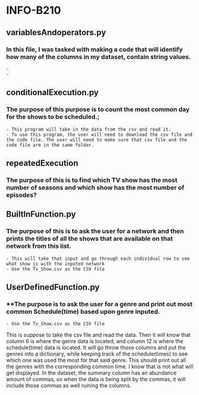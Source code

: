 # INFO-B210

## **variablesAndoperators.py**
  ### In this file, I was tasked with making a code that will identify how many of the columns in my dataset, contain string values.
    -
    -

## **conditionalExecution.py**
  ### The purpose of this purpose is to count the most common day for the shows to be scheduled.;
    - This program will take in the data from the csv and read it. 
    - To use this program, the user will need to download the csv file and the code file. The user will need to make sure that csv file and the code file are in the same folder. 

## **repeatedExecution**
  ### The purpose of this is to find which TV show has the most number of seasons and which show has the most number of episodes?

  
## **BuiltInFunction.py**
  ### The purpose of this is to ask the user for a network and then prints the titles of all the shows that are available on that network from this list.
    - This will take that input and go through each individual row to see what show is with the inputed network
    - Use the Tv_Show.csv as the CSV file

## **UserDefinedFunction.py**
  ### **The purpose is to ask the user for a genre and print out most common Schedule(time) based upon genre inputed.
    - Use the Tv_Show.csv as the CSV file

This is suppose to take the csv file and read the data. Then it will know that column 6 is where the genre data is located, and column 12 is where the schedule(time) data is located. It will go throw those columns and put the genres into a dictionary, while keeping track of the schedule(times) to see which one was used the most for that said genre. This should print out all the genres with the corresponding common time. I know that is not what will get displayed. In the dataset, the summary column has an abundance amount of commas, so when the data is being split by the commas, it will include those commas as well ruining the columns. 

